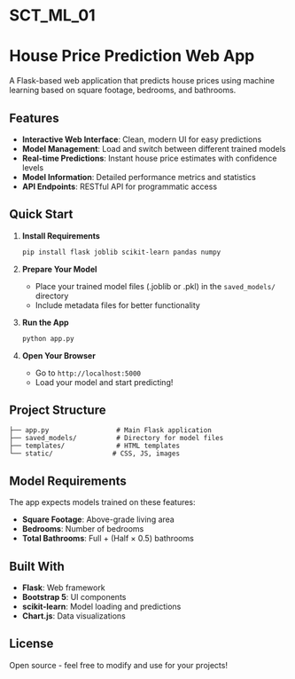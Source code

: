 # SCT_ML_01

# House Price Prediction Web App

A Flask-based web application that predicts house prices using machine learning based on square footage, bedrooms, and bathrooms.

## Features

- **Interactive Web Interface**: Clean, modern UI for easy predictions
- **Model Management**: Load and switch between different trained models
- **Real-time Predictions**: Instant house price estimates with confidence levels
- **Model Information**: Detailed performance metrics and statistics
- **API Endpoints**: RESTful API for programmatic access

## Quick Start

1. **Install Requirements**
   ```bash
   pip install flask joblib scikit-learn pandas numpy
   ```

2. **Prepare Your Model**
   - Place your trained model files (.joblib or .pkl) in the `saved_models/` directory
   - Include metadata files for better functionality

3. **Run the App**
   ```bash
   python app.py
   ```

4. **Open Your Browser**
   - Go to `http://localhost:5000`
   - Load your model and start predicting!

## Project Structure

```
├── app.py                 # Main Flask application
├── saved_models/          # Directory for model files
├── templates/             # HTML templates
└── static/               # CSS, JS, images
```

## Model Requirements

The app expects models trained on these features:
- **Square Footage**: Above-grade living area
- **Bedrooms**: Number of bedrooms
- **Total Bathrooms**: Full + (Half × 0.5) bathrooms

## Built With

- **Flask**: Web framework
- **Bootstrap 5**: UI components
- **scikit-learn**: Model loading and predictions
- **Chart.js**: Data visualizations

## License

Open source - feel free to modify and use for your projects!
